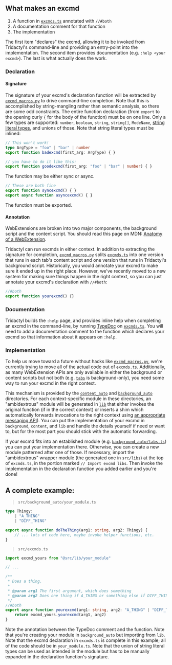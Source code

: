 ## What makes an excmd

1. A function in [`excmds.ts`](../src/excmds.ts) annotated with `//#both`
2. A documentation comment for that function
3. The implementation

The first item "declares" the excmd, allowing it to be invoked from Tridactyl's command-line and providing an entry-point into the implementation. The second item provides documentation (e.g. `:help <your excmd>`). The last is what actually does the work.

### Declaration

#### Signature

The signature of your excmd's declaration function will be extracted by [`excmd_macros.py`](../scripts/excmd_macros.py) to drive command-line completion. Note that this is accomplished by string-mangling rather than semantic analysis, so there are some odd constraints. The entire function declaration (from `export` to the opening curly `{` for the body of the function) must be on one line. Only a few types are supported: `number`, `boolean`, `string`, `string[]`, `ModeName`, [string literal types](https://www.typescriptlang.org/docs/handbook/advanced-types.html), and unions of those. Note that string literal types must be inlined:

```typescript
// This won't work!
type ArgType = "foo" | "bar" | number
export function badexcmd(first_arg: ArgType) { }

// you have to do it like this:
export function goodexcmd(first_arg: "foo" | "bar" | number) { }
```

The function may be either sync or async.

```typescript
// These are both fine
export function syncexcmd() { }
export async function asyncexcmd() { }
```

The function must be exported.

#### Annotation

WebExtensions are broken into two major components, the background script and the content script. You should read this page on MDN: [Anatomy of a WebExtension](https://developer.mozilla.org/en-US/docs/Mozilla/Add-ons/WebExtensions/Anatomy_of_a_WebExtension).

Tridactyl can run excmds in either context. In addition to extracting the signature for completion, [`excmd_macros.py`](../scripts/excmd_macros.py) splits [`excmds.ts`](../src/excmds.ts) into one version that runs in each tab's content script and one version that runs in Tridactyl's background script. Historically, you would annotate  your excmd to make sure it ended up in the right place. However, we've recently moved to a new system for making sure things happen in the right context, so you can just annotate your excmd's declaration with `//#both`:

```typescript
//#both
export function yourexcmd() {}
```

### Documentation

Tridactyl builds the `:help` page, and provides inline help when completing an excmd in the command-line, by running [TypeDoc](https://github.com/TypeStrong/typedoc) on [`excmds.ts`](../src/excmds.ts). You will need to add a documentation comment to the function which declares your excmd so that information about it appears on `:help`.

### Implementation

To help us move toward a future without hacks like [`excmd_macros.py`](../scripts/excmd_macros.py), we're currently trying to move all of the actual code out of `excmds.ts`. Additionally, as many WebExtension APIs are only available in either the background or content scripts but not both (e.g. [`tabs`](https://developer.mozilla.org/en-US/docs/Mozilla/Add-ons/WebExtensions/API/tabs) is background-only), you need some way to run your excmd in the right context.

This mechanism is provided by the [`content_auto`](../src/content_auto) and [`background_auto`](../src/background_auto) directories. For each context-specific module in these directories, an "ambidextrous" module will be generated in [`lib`](../src/lib) that either invokes the original function (if in the correct context) or inserts a shim which automatically forwards invocations to the right context using [an appropriate messaging API](https://developer.mozilla.org/en-US/docs/Mozilla/Add-ons/WebExtensions/API/runtime/sendMessage)). You can put the implementation of your excmd in `background`, `content`, and `lib` and handle the details yourself if need or want to, but for the most part you should stick with the automatic forwarding.

If your excmd fits into an established module (e.g. [`background_auto/tabs.ts`](../src/background_auto/tabs.ts)) you can put your implementation there. Otherwise, you can create a new module patterned after one of those. If necessary, import the "ambidextrous" wrapper module (the generated one in `src/libs`) at the top of `excmds.ts`, in the portion marked `// Import excmd libs`. Then invoke the implementation in the declaration function you added earlier and you're done!

## A complete example:

> `src/background_auto/your_module.ts`
```typescript
type Thingy:
    | "A_THING"
    | "DIFF_THING"

export async function doTheThing(arg1: string, arg2: Thingy) {
    // ... lots of code here, maybe invoke helper functions, etc.
}
```

> `src/excmds.ts`
```typescript
import excmd_yours from "@src/lib/your_module"

// ...

/**
 * Does a thing.
 *
 * @param arg1 The first argument, which does something
 * @param arg2 Does one thing if A_THING or something else if DIFF_THING
 */
//#both
export async function yourexcmd(arg1: string, arg2: "A_THING" | "DIFF_THING") {
    return excmd_yours.yourexcmd(arg1, arg2)
}
```

Note the annotation between the TypeDoc comment and the function. Note that you're creating your module in `background_auto` but importing from `lib`. Note that the excmd declaration in `excmds.ts` is complete in this example; all of the code should be in `your_module.ts`. Note that the union of string literal types can be used as intended in the module but has to be manually expanded in the declaration function's signature.
